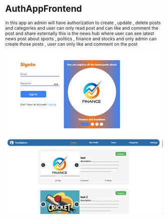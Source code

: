 # AuthAppFrontend
in this app an admin will have authorization to create , update , delete posts and categories and user can only read post and can like and comment the post and share externally 
this is the news hub where user can see latest news post about sports , politics , finance and stocks and only admin can create those posts , user can only like and comment on the post 


![image alt](https://github.com/BakhtawarSaleem8/AuthAppFrontend/blob/ac673978a82bffafb700e4e3698de7365a684f14/sign-in.png)
![image alt](https://github.com/BakhtawarSaleem8/AuthAppFrontend/blob/ab23c4530ecdb5e89952c75fb922fa81200aa885/home-page.png)
